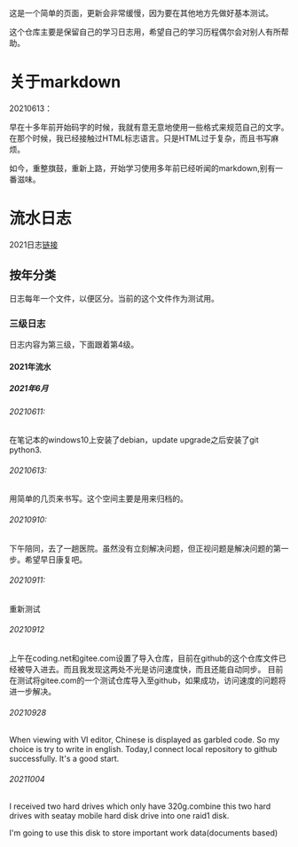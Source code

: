 这是一个简单的页面，更新会非常缓慢，因为要在其他地方先做好基本测试。

这个仓库主要是保留自己的学习日志用，希望自己的学习历程偶尔会对别人有所帮助。

# 关于markdown
20210613：

早在十多年前开始码字的时候，我就有意无意地使用一些格式来规范自己的文字。在那个时候，我已经接触过HTML标志语言。只是HTML过于复杂，而且书写麻烦。

如今，重整旗鼓，重新上路，开始学习使用多年前已经听闻的markdown,别有一番滋味。

# 流水日志
2021日志[链接](log2021.md)
## 按年分类
日志每年一个文件，以便区分。当前的这个文件作为测试用。
### 三级日志
日志内容为第三级，下面跟着第4级。

#### 2021年流水
##### 2021年6月
###### 20210611:
在笔记本的windows10上安装了debian，update upgrade之后安装了git python3.

###### 20210613:
用简单的几页来书写。这个空间主要是用来归档的。

###### 20210910:
下午陪同，去了一趟医院。虽然没有立刻解决问题，但正视问题是解决问题的第一步。希望早日康复吧。
###### 20210911:
重新测试
###### 20210912
上午在coding.net和gitee.com设置了导入仓库，目前在github的这个仓库文件已经被导入进去。而且我发现这两处不光是访问速度快，而且还能自动同步。
目前在测试将gitee.com的一个测试仓库导入至github，如果成功，访问速度的问题将进一步解决。

###### 20210928
When viewing with VI editor, Chinese is displayed as garbled code.
So my choice is try to write in english.
Today,I connect local repository to github successfully. It's a good start.

###### 20211004
I received two hard drives which only have 320g.combine this two hard drives with seatay mobile hard disk drive into one raid1 disk.

I'm going to use this disk to store important work data(documents based)
